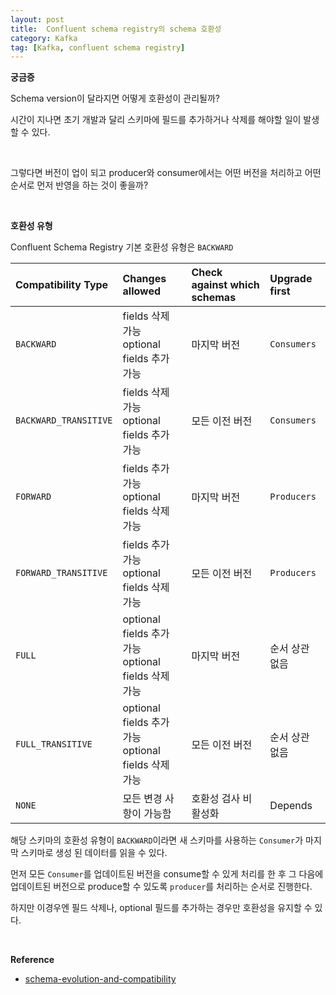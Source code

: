 ```yaml
---
layout: post
title:  Confluent schema registry의 schema 호환성
category: Kafka
tag: [Kafka, confluent schema registry]
---
```



**궁금증**

Schema version이 달라지면 어떻게 호환성이 관리될까? 

시간이 지나면 초기 개발과 달리 스키마에 필드를 추가하거나 삭제를 해야할 일이 발생할 수 있다.

<br> 

그렇다면 버전이 업이 되고 producer와 consumer에서는 어떤 버전을 처리하고 어떤 순서로 먼저 반영을 하는 것이 좋을까?

<br>

**호환성 유형**

Confluent Schema Registry 기본 호환성 유형은 `BACKWARD`

| Compatibility Type    | Changes allowed                                   | Check against which schemas  | Upgrade first |
| :-------------------- | :------------------------------------------------ | :--------------------------- | :------------ |
| `BACKWARD`            | fields 삭제 가능 <br> optional fields 추가 가능       | 마지막 버전                     | `Consumers`   |
| `BACKWARD_TRANSITIVE` | fields 삭제 가능 <br> optional fields 추가 가능       | 모든 이전 버전                   | `Consumers`   |
| `FORWARD`             | fields 추가 가능 <br> optional fields 삭제 가능       | 마지막 버전                     | `Producers`   |
| `FORWARD_TRANSITIVE`  | fields 추가 가능 <br> optional fields 삭제 가능       | 모든 이전 버전                   | `Producers`   |
| `FULL`                | optional fields 추가 가능 <br> optional fields 삭제 가능| 마지막 버전                   | 순서 상관 없음    |
| `FULL_TRANSITIVE`     | optional fields 추가 가능 <br> optional fields 삭제 가능| 모든 이전 버전                | 순서 상관 없음    |
| `NONE`                | 모든 변경 사항이 가능함                                | 호환성 검사 비활성화              | Depends       |


해당 스키마의 호환성 유형이 `BACKWARD`이라면 새 스키마를 사용하는 `Consumer`가 마지막 스키마로 생성 된 데이터를 읽을 수 있다.

먼저 모든 `Consumer`를 업데이트된 버전을 consume할 수 있게 처리를 한 후 그 다음에 업데이트된 버전으로 produce할 수 있도록 `producer`를 처리하는 순서로 진행한다.

하지만 이경우엔 필드 삭제나, optional 필드를 추가하는 경우만 호환성을 유지할 수 있다.

<br>


**Reference**
* [schema-evolution-and-compatibility](https://docs.confluent.io/current/schema-registry/avro.html#schema-evolution-and-compatibility)
